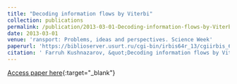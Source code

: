 ```yaml
---
title: "Decoding information flows by Viterbi"
collection: publications
permalink: /publication/2013-03-01-Decoding-information-flows-by-Viterbi
date: 2013-03-01
venue: 'ransport: Problems, ideas and perspectives. Science Week'
paperurl: 'https://biblioserver.usurt.ru/cgi-bin/irbis64r_13/cgiirbis_64.exe?LNG=&C21COM=S&I21DBN=TFZHT&P21DBN=TFZHT&S21FMT=fullwebr&S21ALL=%3C.%3EK%3D%D0%B4%D0%B5%D0%BA%D0%BE%D0%B4%D0%B8%D1%80%D0%BE%D0%B2%D0%B0%D0%BD%D0%B8%D0%B5%3C.%3E&FT_REQUEST=&FT_PREFIX=&Z21ID=&S21STN=1&S21REF=5&S21CNR=10'
citation: ' Farruh Kushnazarov, &quot;Decoding information flows by Viterbi.&quot; ransport: Problems, ideas and perspectives. Science Week, 2013.'
---
```

[Access paper here](https://biblioserver.usurt.ru/cgi-bin/irbis64r_13/cgiirbis_64.exe?LNG=&C21COM=S&I21DBN=TFZHT&P21DBN=TFZHT&S21FMT=fullwebr&S21ALL=%3C.%3EK%3D%D0%B4%D0%B5%D0%BA%D0%BE%D0%B4%D0%B8%D1%80%D0%BE%D0%B2%D0%B0%D0%BD%D0%B8%D0%B5%3C.%3E&FT_REQUEST=&FT_PREFIX=&Z21ID=&S21STN=1&S21REF=5&S21CNR=10){:target="_blank"}
